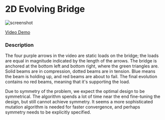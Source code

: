 # 2D Evolving Bridge

![screenshot](https://img.youtube.com/vi/NDPkao_OBoA/0.jpg)

[Video Demo](https://www.youtube.com/watch?v=NDPkao_OBoA)

### Description
The four purple arrows in the video are static loads on the bridge; the loads are equal in magnitude indicated by the length of the arrows. The bridge is anchored at the bottom left and bottom right, where the green triangles are. Solid beams are in compression, dotted beams are in tension. Blue means the beam is holding up, and red beams are about to fail. The final evolution contains no red beams, meaning that it's supporting the load.

Due to symmetry of the problem, we expect the optimal design to be symmetrical. The algorithm spends a lot of time near the end fine-tuning the design, but still cannot achieve symmetry. It seems a more sophisticated mutation algorithm is needed for faster convergence, and perhaps symmetry needs to be explicitly specified.
